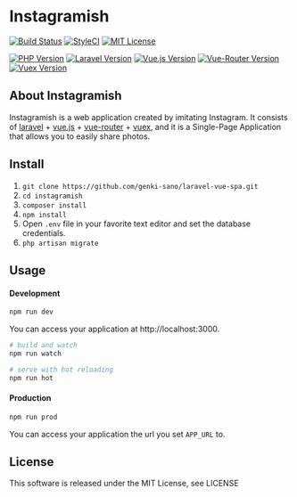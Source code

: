 # Instagramish

[![Build Status](https://travis-ci.org/genki-sano/instagramish.svg?branch=master)](https://travis-ci.org/genki-sano/instagramish)
[![StyleCI](https://github.styleci.io/repos/215065833/shield?branch=master&style=flat)](https://github.styleci.io/repos/215065833)
[![MIT License](http://img.shields.io/badge/license-MIT-blue.svg?style=flat)](LICENSE)

[![PHP Version](http://img.shields.io/badge/php-v7.2-blueviolet.svg?style=flat)](composer.json)
[![Laravel Version](http://img.shields.io/badge/laravel-v6.0-blueviolet.svg?style=flat)](composer.json)
[![Vue.js Version](http://img.shields.io/badge/vue-v2.5.17-green.svg?style=flat)](package.json)
[![Vue-Router Version](http://img.shields.io/badge/vue_router-v3.1.3-green.svg?style=flat)](package.json)
[![Vuex Version](http://img.shields.io/badge/vuex-v3.1.1-green.svg?style=flat)](package.json)


## About Instagramish

Instagramish is a web application created by imitating Instagram. It consists of [laravel](https://laravel.com/) + [vue.js](https://vuejs.org/) + [vue-router](https://router.vuejs.org/) + [vuex](https://vuex.vuejs.org/), and it is a Single-Page Application that allows you to easily share photos.

## Install

1. `git clone https://github.com/genki-sano/laravel-vue-spa.git`
2. `cd instagramish`
3. `composer install`
4. `npm install`
5. Open `.env` file in your favorite text editor and set the database credentials.
6. `php artisan migrate`

## Usage

#### Development

```bash
npm run dev
```

You can access your application at http://localhost:3000.

```bash
# build and watch
npm run watch

# serve with hot reloading
npm run hot
```

#### Production

```bash
npm run prod
```

You can access your application the url you set `APP_URL` to.

## License

This software is released under the MIT License, see LICENSE
